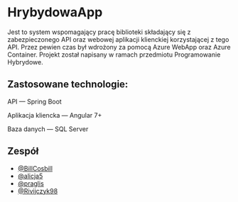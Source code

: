 # HrybydowaApp

Jest to system wspomagający pracę biblioteki składający się z zabezpieczonego API oraz webowej aplikacji klienckiej korzystającej z tego API. Przez pewien czas był wdrożony za pomocą Azure WebApp oraz Azure Container. Projekt został napisany w ramach przedmiotu Programowanie Hybrydowe.

## Zastosowane technologie:
<p>API — Spring Boot

Aplikacja kliencka — Angular 7+

Baza danych — SQL Server
</p>

## Zespół 
* [@BillCosbill](https://github.com/BillCosbill)
* [@alicja5](https://github.com/alicja5)
* [@praglis](https://github.com/praglis)
* [@Rivijczyk98](https://github.com/Rivijczyk98)
